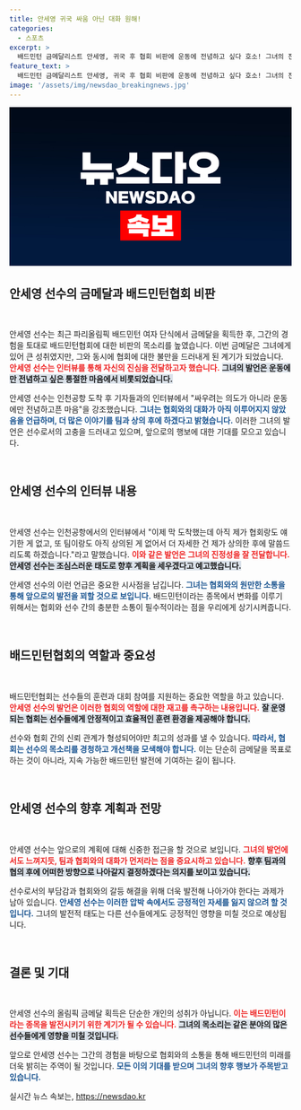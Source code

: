 ```yaml
---
title: 안세영 귀국 싸움 아닌 대화 원해!
categories:
  - 스포츠
excerpt: >
  배드민턴 금메달리스트 안세영, 귀국 후 협회 비판에 운동에 전념하고 싶다 호소! 그녀의 진솔한 마음을 직접 들어보세요.
feature_text: >
  배드민턴 금메달리스트 안세영, 귀국 후 협회 비판에 운동에 전념하고 싶다 호소! 그녀의 진솔한 마음을 직접 들어보세요.
image: '/assets/img/newsdao_breakingnews.jpg'
---
```


<p><img src="/assets/img/newsdao_breakingnews.jpg" alt="firstkoreanews 속보" /></p>

<h2 data-ke-size="size26">안세영 선수의 금메달과 배드민턴협회 비판</h2>

<p data-ke-size="size16">&nbsp;</p>

<p>안세영 선수는 최근 파리올림픽 배드민턴 여자 단식에서 금메달을 획득한 후, 그간의 경험을 토대로 배드민턴협회에 대한 비판의 목소리를 높였습니다. 이번 금메달은 그녀에게 있어 큰 성취였지만, 그와 동시에 협회에 대한 불만을 드러내게 된 계기가 되었습니다. <b><span style="color: #ee2323;">안세영 선수는 인터뷰를 통해 자신의 진심을 전달하고자 했습니다.</span></b> <b><span style="background-color: #21538527;">그녀의 발언은 운동에만 전념하고 싶은 통절한 마음에서 비롯되었습니다.</span></b></p>

<p>안세영 선수는 인천공항 도착 후 기자들과의 인터뷰에서 "싸우려는 의도가 아니라 운동에만 전념하고픈 마음"을 강조했습니다. <b><span style="color: #1a5490;">그녀는 협회와의 대화가 아직 이루어지지 않았음을 언급하며, 더 많은 이야기를 팀과 상의 후에 하겠다고 밝혔습니다.</span></b> 이러한 그녀의 발언은 선수로서의 고충을 드러내고 있으며, 앞으로의 행보에 대한 기대를 모으고 있습니다.</p>

<p data-ke-size="size16">&nbsp;</p>

<h2 data-ke-size="size26">안세영 선수의 인터뷰 내용</h2>

<p data-ke-size="size16">&nbsp;</p>

<p>안세영 선수는 인천공항에서의 인터뷰에서 "이제 막 도착했는데 아직 제가 협회랑도 얘기한 게 없고, 또 팀이랑도 아직 상의된 게 없어서 더 자세한 건 제가 상의한 후에 말씀드리도록 하겠습니다."라고 말했습니다. <b><span style="color: #ee2323;">이와 같은 발언은 그녀의 진정성을 잘 전달합니다.</span></b> <b><span style="background-color: #21538527;">안세영 선수는 조심스러운 태도로 향후 계획을 세우겠다고 예고했습니다.</span></b></p>

<p>안세영 선수의 이런 언급은 중요한 시사점을 남깁니다. <b><span style="color: #1a5490;">그녀는 협회와의 원만한 소통을 통해 앞으로의 발전을 꾀할 것으로 보입니다.</span></b> 배드민턴이라는 종목에서 변화를 이루기 위해서는 협회와 선수 간의 충분한 소통이 필수적이라는 점을 우리에게 상기시켜줍니다.</p>

<p data-ke-size="size16">&nbsp;</p>

<h2 data-ke-size="size26">배드민턴협회의 역할과 중요성</h2>

<p data-ke-size="size16">&nbsp;</p>

<p>배드민턴협회는 선수들의 훈련과 대회 참여를 지원하는 중요한 역할을 하고 있습니다. <b><span style="color: #ee2323;">안세영 선수의 발언은 이러한 협회의 역할에 대한 재고를 촉구하는 내용입니다.</span></b> <b><span style="background-color: #21538527;">잘 운영되는 협회는 선수들에게 안정적이고 효율적인 훈련 환경을 제공해야 합니다.</span></b></p>

<p>선수와 협회 간의 신뢰 관계가 형성되어야만 최고의 성과를 낼 수 있습니다. <b><span style="color: #1a5490;">따라서, 협회는 선수의 목소리를 경청하고 개선책을 모색해야 합니다.</span></b> 이는 단순히 금메달을 목표로 하는 것이 아니라, 지속 가능한 배드민턴 발전에 기여하는 길이 됩니다.</p>

<p data-ke-size="size16">&nbsp;</p>

<h2 data-ke-size="size26">안세영 선수의 향후 계획과 전망</h2>

<p data-ke-size="size16">&nbsp;</p>

<p>안세영 선수는 앞으로의 계획에 대해 신중한 접근을 할 것으로 보입니다. <b><span style="color: #ee2323;">그녀의 발언에서도 느껴지듯, 팀과 협회와의 대화가 먼저라는 점을 중요시하고 있습니다.</span></b> <b><span style="background-color: #21538527;">향후 팀과의 협의 후에 어떠한 방향으로 나아갈지 결정하겠다는 의지를 보이고 있습니다.</span></b></p>

<p>선수로서의 부담감과 협회와의 갈등 해결을 위해 더욱 발전해 나아가야 한다는 과제가 남아 있습니다. <b><span style="color: #1a5490;">안세영 선수는 이러한 압박 속에서도 긍정적인 자세를 잃지 않으려 할 것입니다.</span></b> 그녀의 발전적 태도는 다른 선수들에게도 긍정적인 영향을 미칠 것으로 예상됩니다.</p>

<p data-ke-size="size16">&nbsp;</p>

<h2 data-ke-size="size26">결론 및 기대</h2>

<p data-ke-size="size16">&nbsp;</p>

<p>안세영 선수의 올림픽 금메달 획득은 단순한 개인의 성취가 아닙니다. <b><span style="color: #ee2323;">이는 배드민턴이라는 종목을 발전시키기 위한 계기가 될 수 있습니다.</span></b> <b><span style="background-color: #21538527;">그녀의 목소리는 같은 분야의 많은 선수들에게 영향을 미칠 것입니다.</span></b></p>

<p>앞으로 안세영 선수는 그간의 경험을 바탕으로 협회와의 소통을 통해 배드민턴의 미래를 더욱 밝히는 주역이 될 것입니다. <b><span style="color: #1a5490;">모든 이의 기대를 받으며 그녀의 향후 행보가 주목받고 있습니다.</span></b></p>
실시간 뉴스 속보는, <a href="https://newsdao.kr" rel="dofollow">https://newsdao.kr</a>


